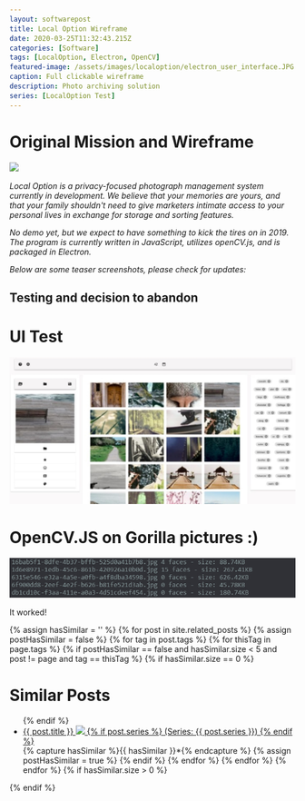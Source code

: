 ```yaml
---
layout: softwarepost
title: Local Option Wireframe
date: 2020-03-25T11:32:43.215Z
categories: [Software]
tags: [LocalOption, Electron, OpenCV]
featured-image: /assets/images/localoption/electron_user_interface.JPG
caption: Full clickable wireframe
description: Photo archiving solution
series: [LocalOption Test]
---
```


# Original Mission and Wireframe

<a data-fancybox="gallery" href="/assets/images/localoption/electron_user_interface.png">
<img class="projectimage" src="/assets/images/localoption/electron_user_interface.png"></a>

<i>Local Option is a privacy-focused photograph management system currently in development. We believe that your memories are yours, and that your family shouldn't need to give marketers intimate access to your personal lives in exchange for storage and sorting features.</i>

<i>No demo yet, but we expect to have something to kick the tires on in 2019. The program is currently written in JavaScript, utilizes openCV.js, and is packaged in Electron.</i>

<i>Below are some teaser screenshots, please check for updates:</i>

## Testing and decision to abandon

# UI Test
<a data-fancybox="gallery" href="/assets/images/localoption/localUI_1.JPG">
<img class="projectimage" src="/assets/images/localoption/localUI_1.JPG"></a>

# OpenCV.JS on Gorilla pictures :)
<a data-fancybox="gallery" href="/assets/images/localoption/log.JPG">
<img class="projectimage" src="/assets/images/localoption/log.JPG"></a>

It worked!

{% assign hasSimilar = '' %}
{% for post in site.related_posts %}
{% assign postHasSimilar = false %}
{% for tag in post.tags %}
{% for thisTag in page.tags %}
{% if postHasSimilar == false and hasSimilar.size < 5 and post != page and tag == thisTag %}
{% if hasSimilar.size == 0 %}
# Similar Posts
<ul>
{% endif %}
<li class="relatedPost">
<a href="{{ site.url }}{{ post.url }}">{{ post.title }}
<img src="{{ post.featured-image }}" class='postlistimage' />
{% if post.series %}
(Series: {{ post.series }})
{% endif %}
</a>
</li>
{% capture hasSimilar %}{{ hasSimilar }}*{% endcapture %}
{% assign postHasSimilar = true %}
{% endif %}
{% endfor %}
{% endfor %}
{% endfor %}
{% if hasSimilar.size > 0 %}
</ul>
{% endif %}